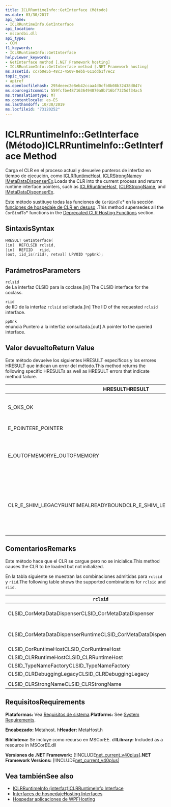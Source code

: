 ```yaml
---
title: ICLRRuntimeInfo::GetInterface (Método)
ms.date: 03/30/2017
api_name:
- ICLRRuntimeInfo.GetInterface
api_location:
- mscordbi.dll
api_type:
- COM
f1_keywords:
- ICLRRuntimeInfo::GetInterface
helpviewer_keywords:
- GetInterface method [.NET Framework hosting]
- ICLRRuntimeInfo::GetInterface method [.NET Framework hosting]
ms.assetid: cc7b0e5b-48c3-4509-8ebb-611ddb1f7ec2
topic_type:
- apiref
ms.openlocfilehash: 295deeec2e8eb42ccaa4d0cfb8b08b32438d047c
ms.sourcegitcommit: 559fcfbe4871636494870a8b716bf7325df34ac5
ms.translationtype: MT
ms.contentlocale: es-ES
ms.lasthandoff: 10/30/2019
ms.locfileid: "73120252"
---
```

# <a name="iclrruntimeinfogetinterface-method"></a><span data-ttu-id="0f139-102">ICLRRuntimeInfo::GetInterface (Método)</span><span class="sxs-lookup"><span data-stu-id="0f139-102">ICLRRuntimeInfo::GetInterface Method</span></span>
<span data-ttu-id="0f139-103">Carga el CLR en el proceso actual y devuelve punteros de interfaz en tiempo de ejecución, como [ICLRRuntimeHost](../../../../docs/framework/unmanaged-api/hosting/iclrruntimehost-interface.md), [ICLRStrongName](../../../../docs/framework/unmanaged-api/hosting/iclrstrongname-interface.md)y [IMetaDataDispenserEx](../../../../docs/framework/unmanaged-api/metadata/imetadatadispenser-interface.md).</span><span class="sxs-lookup"><span data-stu-id="0f139-103">Loads the CLR into the current process and returns runtime interface pointers, such as [ICLRRuntimeHost](../../../../docs/framework/unmanaged-api/hosting/iclrruntimehost-interface.md), [ICLRStrongName](../../../../docs/framework/unmanaged-api/hosting/iclrstrongname-interface.md), and [IMetaDataDispenserEx](../../../../docs/framework/unmanaged-api/metadata/imetadatadispenser-interface.md).</span></span>  
  
 <span data-ttu-id="0f139-104">Este método sustituye todas las funciones de `CorBindTo`\* en la sección [funciones de hospedaje de CLR en desuso](../../../../docs/framework/unmanaged-api/hosting/deprecated-clr-hosting-functions.md) .</span><span class="sxs-lookup"><span data-stu-id="0f139-104">This method supersedes all the `CorBindTo`\* functions in the [Deprecated CLR Hosting Functions](../../../../docs/framework/unmanaged-api/hosting/deprecated-clr-hosting-functions.md) section.</span></span>  
  
## <a name="syntax"></a><span data-ttu-id="0f139-105">Sintaxis</span><span class="sxs-lookup"><span data-stu-id="0f139-105">Syntax</span></span>  
  
```cpp  
HRESULT GetInterface(  
[in]  REFCLSID rclsid,  
[in]  REFIID   riid,  
[out, iid_is(riid), retval] LPVOID *ppUnk);  
```  
  
## <a name="parameters"></a><span data-ttu-id="0f139-106">Parámetros</span><span class="sxs-lookup"><span data-stu-id="0f139-106">Parameters</span></span>  
 `rclsid`  
 <span data-ttu-id="0f139-107">de La interfaz CLSID para la coclase.</span><span class="sxs-lookup"><span data-stu-id="0f139-107">[in] The CLSID interface for the coclass.</span></span>  
  
 `riid`  
 <span data-ttu-id="0f139-108">de IID de la interfaz `rclsid` solicitada.</span><span class="sxs-lookup"><span data-stu-id="0f139-108">[in] The IID of the requested `rclsid` interface.</span></span>  
  
 `ppUnk`  
 <span data-ttu-id="0f139-109">enuncia Puntero a la interfaz consultada.</span><span class="sxs-lookup"><span data-stu-id="0f139-109">[out] A pointer to the queried interface.</span></span>  
  
## <a name="return-value"></a><span data-ttu-id="0f139-110">Valor devuelto</span><span class="sxs-lookup"><span data-stu-id="0f139-110">Return Value</span></span>  
 <span data-ttu-id="0f139-111">Este método devuelve los siguientes HRESULT específicos y los errores HRESULT que indican un error del método.</span><span class="sxs-lookup"><span data-stu-id="0f139-111">This method returns the following specific HRESULTs as well as HRESULT errors that indicate method failure.</span></span>  
  
|<span data-ttu-id="0f139-112">HRESULT</span><span class="sxs-lookup"><span data-stu-id="0f139-112">HRESULT</span></span>|<span data-ttu-id="0f139-113">Descripción</span><span class="sxs-lookup"><span data-stu-id="0f139-113">Description</span></span>|  
|-------------|-----------------|  
|<span data-ttu-id="0f139-114">S_OK</span><span class="sxs-lookup"><span data-stu-id="0f139-114">S_OK</span></span>|<span data-ttu-id="0f139-115">El método se completó correctamente.</span><span class="sxs-lookup"><span data-stu-id="0f139-115">The method completed successfully.</span></span>|  
|<span data-ttu-id="0f139-116">E_POINTER</span><span class="sxs-lookup"><span data-stu-id="0f139-116">E_POINTER</span></span>|<span data-ttu-id="0f139-117">`ppUnk` es null.</span><span class="sxs-lookup"><span data-stu-id="0f139-117">`ppUnk` is null.</span></span>|  
|<span data-ttu-id="0f139-118">E_OUTOFMEMORY</span><span class="sxs-lookup"><span data-stu-id="0f139-118">E_OUTOFMEMORY</span></span>|<span data-ttu-id="0f139-119">No hay suficiente memoria disponible para controlar la solicitud.</span><span class="sxs-lookup"><span data-stu-id="0f139-119">Not enough memory is available to handle the request.</span></span>|  
|<span data-ttu-id="0f139-120">CLR_E_SHIM_LEGACYRUNTIMEALREADYBOUND</span><span class="sxs-lookup"><span data-stu-id="0f139-120">CLR_E_SHIM_LEGACYRUNTIMEALREADYBOUND</span></span>|<span data-ttu-id="0f139-121">Un tiempo de ejecución diferente ya estaba enlazado a la Directiva de activación heredada de la versión 2 de CLR.</span><span class="sxs-lookup"><span data-stu-id="0f139-121">A different runtime was already bound to the legacy CLR version 2 activation policy.</span></span>|  
  
## <a name="remarks"></a><span data-ttu-id="0f139-122">Comentarios</span><span class="sxs-lookup"><span data-stu-id="0f139-122">Remarks</span></span>  
 <span data-ttu-id="0f139-123">Este método hace que el CLR se cargue pero no se inicialice.</span><span class="sxs-lookup"><span data-stu-id="0f139-123">This method causes the CLR to be loaded but not initialized.</span></span>  
  
 <span data-ttu-id="0f139-124">En la tabla siguiente se muestran las combinaciones admitidas para `rclsid` y `riid`.</span><span class="sxs-lookup"><span data-stu-id="0f139-124">The following table shows the supported combinations for `rclsid` and `riid`.</span></span>  
  
|`rclsid`|`riid`|  
|--------------|------------|  
|<span data-ttu-id="0f139-125">CLSID_CorMetaDataDispenser</span><span class="sxs-lookup"><span data-stu-id="0f139-125">CLSID_CorMetaDataDispenser</span></span>|<span data-ttu-id="0f139-126">IID_IMetaDataDispenser, IID_IMetaDataDispenserEx</span><span class="sxs-lookup"><span data-stu-id="0f139-126">IID_IMetaDataDispenser, IID_IMetaDataDispenserEx</span></span>|  
|<span data-ttu-id="0f139-127">CLSID_CorMetaDataDispenserRuntime</span><span class="sxs-lookup"><span data-stu-id="0f139-127">CLSID_CorMetaDataDispenserRuntime</span></span>|<span data-ttu-id="0f139-128">IID_IMetaDataDispenser, IID_IMetaDataDispenserEx</span><span class="sxs-lookup"><span data-stu-id="0f139-128">IID_IMetaDataDispenser, IID_IMetaDataDispenserEx</span></span>|  
|<span data-ttu-id="0f139-129">CLSID_CorRuntimeHost</span><span class="sxs-lookup"><span data-stu-id="0f139-129">CLSID_CorRuntimeHost</span></span>|<span data-ttu-id="0f139-130">IID_ICorRuntimeHost</span><span class="sxs-lookup"><span data-stu-id="0f139-130">IID_ICorRuntimeHost</span></span>|  
|<span data-ttu-id="0f139-131">CLSID_CLRRuntimeHost</span><span class="sxs-lookup"><span data-stu-id="0f139-131">CLSID_CLRRuntimeHost</span></span>|<span data-ttu-id="0f139-132">IID_ICLRRuntimeHost</span><span class="sxs-lookup"><span data-stu-id="0f139-132">IID_ICLRRuntimeHost</span></span>|  
|<span data-ttu-id="0f139-133">CLSID_TypeNameFactory</span><span class="sxs-lookup"><span data-stu-id="0f139-133">CLSID_TypeNameFactory</span></span>|<span data-ttu-id="0f139-134">IID_ITypeNameFactory</span><span class="sxs-lookup"><span data-stu-id="0f139-134">IID_ITypeNameFactory</span></span>|  
|<span data-ttu-id="0f139-135">CLSID_CLRDebuggingLegacy</span><span class="sxs-lookup"><span data-stu-id="0f139-135">CLSID_CLRDebuggingLegacy</span></span>|<span data-ttu-id="0f139-136">IID_ICorDebug</span><span class="sxs-lookup"><span data-stu-id="0f139-136">IID_ICorDebug</span></span>|  
|||  
|<span data-ttu-id="0f139-137">CLSID_CLRStrongName</span><span class="sxs-lookup"><span data-stu-id="0f139-137">CLSID_CLRStrongName</span></span>|<span data-ttu-id="0f139-138">IID_ICLRStrongName</span><span class="sxs-lookup"><span data-stu-id="0f139-138">IID_ICLRStrongName</span></span>|  
  
## <a name="requirements"></a><span data-ttu-id="0f139-139">Requisitos</span><span class="sxs-lookup"><span data-stu-id="0f139-139">Requirements</span></span>  
 <span data-ttu-id="0f139-140">**Plataformas:** Vea [Requisitos de sistema](../../../../docs/framework/get-started/system-requirements.md).</span><span class="sxs-lookup"><span data-stu-id="0f139-140">**Platforms:** See [System Requirements](../../../../docs/framework/get-started/system-requirements.md).</span></span>  
  
 <span data-ttu-id="0f139-141">**Encabezado:** Metahost. h</span><span class="sxs-lookup"><span data-stu-id="0f139-141">**Header:** MetaHost.h</span></span>  
  
 <span data-ttu-id="0f139-142">**Biblioteca:** Se incluye como recurso en MSCorEE. dll</span><span class="sxs-lookup"><span data-stu-id="0f139-142">**Library:** Included as a resource in MSCorEE.dll</span></span>  
  
 <span data-ttu-id="0f139-143">**Versiones de .NET Framework:** [!INCLUDE[net_current_v40plus](../../../../includes/net-current-v40plus-md.md)]</span><span class="sxs-lookup"><span data-stu-id="0f139-143">**.NET Framework Versions:** [!INCLUDE[net_current_v40plus](../../../../includes/net-current-v40plus-md.md)]</span></span>  
  
## <a name="see-also"></a><span data-ttu-id="0f139-144">Vea también</span><span class="sxs-lookup"><span data-stu-id="0f139-144">See also</span></span>

- [<span data-ttu-id="0f139-145">ICLRRuntimeInfo (interfaz)</span><span class="sxs-lookup"><span data-stu-id="0f139-145">ICLRRuntimeInfo Interface</span></span>](../../../../docs/framework/unmanaged-api/hosting/iclrruntimeinfo-interface.md)
- [<span data-ttu-id="0f139-146">Interfaces de hospedaje</span><span class="sxs-lookup"><span data-stu-id="0f139-146">Hosting Interfaces</span></span>](../../../../docs/framework/unmanaged-api/hosting/hosting-interfaces.md)
- [<span data-ttu-id="0f139-147">Hospedar aplicaciones de WPF</span><span class="sxs-lookup"><span data-stu-id="0f139-147">Hosting</span></span>](../../../../docs/framework/unmanaged-api/hosting/index.md)
